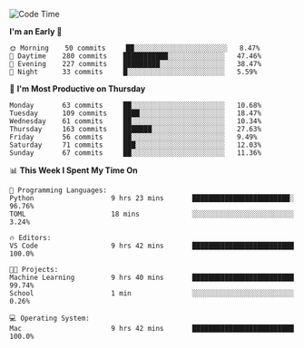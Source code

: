<!--START_SECTION:waka-->
![Code Time](http://img.shields.io/badge/Code%20Time-343%20hrs%2029%20mins-blue)

**I'm an Early 🐤** 

```text
🌞 Morning    50 commits     ██░░░░░░░░░░░░░░░░░░░░░░░   8.47% 
🌆 Daytime    280 commits    ███████████░░░░░░░░░░░░░░   47.46% 
🌃 Evening    227 commits    █████████░░░░░░░░░░░░░░░░   38.47% 
🌙 Night      33 commits     █░░░░░░░░░░░░░░░░░░░░░░░░   5.59%

```
📅 **I'm Most Productive on Thursday** 

```text
Monday       63 commits     ██░░░░░░░░░░░░░░░░░░░░░░░   10.68% 
Tuesday      109 commits    ████░░░░░░░░░░░░░░░░░░░░░   18.47% 
Wednesday    61 commits     ██░░░░░░░░░░░░░░░░░░░░░░░   10.34% 
Thursday     163 commits    ███████░░░░░░░░░░░░░░░░░░   27.63% 
Friday       56 commits     ██░░░░░░░░░░░░░░░░░░░░░░░   9.49% 
Saturday     71 commits     ███░░░░░░░░░░░░░░░░░░░░░░   12.03% 
Sunday       67 commits     ██░░░░░░░░░░░░░░░░░░░░░░░   11.36%

```


📊 **This Week I Spent My Time On** 

```text
💬 Programming Languages: 
Python                   9 hrs 23 mins       ████████████████████████░   96.76% 
TOML                     18 mins             ░░░░░░░░░░░░░░░░░░░░░░░░░   3.24%

🔥 Editors: 
VS Code                  9 hrs 42 mins       █████████████████████████   100.0%

🐱‍💻 Projects: 
Machine Learning         9 hrs 40 mins       █████████████████████████   99.74% 
School                   1 min               ░░░░░░░░░░░░░░░░░░░░░░░░░   0.26%

💻 Operating System: 
Mac                      9 hrs 42 mins       █████████████████████████   100.0%

```


<!--END_SECTION:waka-->
